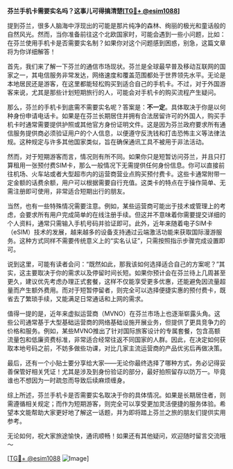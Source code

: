 **芬兰手机卡需要实名吗？这事儿可得搞清楚[[TG💪+ @esim1088](https://t.me/s/esim1088)]**

提到芬兰，很多人脑海中浮现出的可能是那片纯净的森林、绚丽的极光和童话般的自然风光。然而，当你准备前往这个北欧国家时，可能会遇到一些小问题，比如：在芬兰使用手机卡是否需要实名制？如果你对这个问题感到困惑，别急，这篇文章将为你详细解答！

首先，我们来了解一下芬兰的通信市场现状。芬兰是全球最早普及移动互联网的国家之一，其电信服务非常发达，网络速度和覆盖范围都处于世界领先水平。无论是本地居民还是游客，在这里都能轻松购买到适合自己的手机卡。不过，对于外国游客来说，尤其是那些计划短期旅行的人，可能会对手机卡的购买流程产生疑问。

那么，芬兰的手机卡到底需不需要实名呢？答案是：**不一定**。具体取决于你是以何种身份申请电话卡。如果是在芬兰长期居住并拥有合法居留许可的外国人，购买手机卡时通常需要提供护照或其他官方身份证明文件。这是因为芬兰政府要求所有通信服务提供商必须验证用户的个人信息，以便遵守反洗钱和打击恐怖主义等法律法规。这种规定与许多其他国家类似，旨在确保通讯工具不被用于非法活动。

然而，对于短期游客而言，情况则有所不同。如果你只是短暂访问芬兰，并且只打算租用一张预付费SIM卡，那么一般情况下无需提供任何身份信息。你可以直接前往机场、火车站或者大型超市内的运营商营业点购买预付费卡。这些卡通常附带一定金额的话费余额，用户可以根据需要自行充值。这类卡的特点在于操作简单、无需注册即可使用，非常适合短期出行的朋友。

当然，也有一些特殊情况需要注意。例如，某些运营商可能出于技术或管理上的考虑，会要求所有用户完成简单的在线注册手续。但这并不意味着你需要提交详细的个人资料，通常只需输入手机号码并验证即可。此外，近年来随着电子SIM卡（eSIM）技术的发展，越来越多的设备支持通过云端激活功能来获取国际漫游服务。这种方式同样不需要传统意义上的“实名认证”，只需按照指示步骤完成设置即可。

说到这里，可能有读者会问：“既然如此，那我该如何选择适合自己的方案呢？”其实，这主要取决于你的需求以及停留时间长短。如果你预计会在芬兰待上几周甚至更久，建议优先考虑办理正式套餐，这样不仅能享受更多优惠，还能避免因流量超量而产生额外费用。而对于短暂停留者，则完全可以选择便捷实惠的预付费卡，既省去了繁琐手续，又能满足日常通话和上网的需求。

值得一提的是，近年来虚拟运营商（MVNO）在芬兰市场上也逐渐崭露头角。这些公司通常基于大型基础运营商的网络基础设施开展业务，但提供了更具竞争力的价格和服务。例如，某些MVNO推出了针对国际旅客设计的专属套餐，包含高额流量包和低廉资费标准，非常适合经常往返不同国家的人群。因此，在决定如何获取本地号码之前，不妨多做些功课，对比几家主流运营商的产品优劣后再做决策。

最后，还有一个小贴士要分享给大家——无论你最终选择了哪种方式，务必记得妥善保管好相关凭证！尤其是涉及到身份验证的部分，最好拍照留存以防万一。毕竟谁也不想因为一时疏忽而导致后续麻烦缠身。

综上所述，芬兰手机卡是否需要实名取决于你的具体情况。如果是长期居住者，则需遵循相关规定；而作为短期游客，则完全可以享受更加灵活便捷的服务体验。希望本文能帮助大家更好地了解这一话题，并为即将踏上芬兰之旅的朋友们提供实用参考。

无论如何，祝大家旅途愉快，通讯顺畅！如果还有其他疑问，欢迎随时留言交流哦～ 

[[TG💪+ @esim1088](https://t.me/s/esim1088) ![Image](https://i.postimg.cc/4NQfJmqS/Snipaste-2025-05-13-00-14-12.png)]
